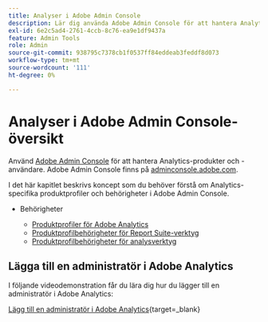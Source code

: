 ```yaml
---
title: Analyser i Adobe Admin Console
description: Lär dig använda Adobe Admin Console för att hantera Analytics-produkter och -användare.
exl-id: 6e2c5ad4-2761-4ccb-8c76-ea9e1df9437a
feature: Admin Tools
role: Admin
source-git-commit: 938795c7378cb1f0537ff84eddeab3feddf8d073
workflow-type: tm+mt
source-wordcount: '111'
ht-degree: 0%

---
```


# Analyser i Adobe Admin Console-översikt

Använd [Adobe Admin Console](https://helpx.adobe.com/se/enterprise/using/admin-console.html) för att hantera Analytics-produkter och -användare. Adobe Admin Console finns på [adminconsole.adobe.com](https://adminconsole.adobe.com/).

I det här kapitlet beskrivs koncept som du behöver förstå om Analytics-specifika produktprofiler och behörigheter i Adobe Admin Console.

* Behörigheter

   * [Produktprofiler för Adobe Analytics](/help/admin/admin-console/permissions/product-profile.md)
   * [Produktprofilbehörigheter för Report Suite-verktyg](/help/admin/admin-console/permissions/report-suite-tools.md)
   * [Produktprofilbehörigheter för analysverktyg](/help/admin/admin-console/permissions/analytics-tools.md)

## Lägga till en administratör i Adobe Analytics

I följande videodemonstration får du lära dig hur du lägger till en administratör i Adobe Analytics:

[Lägg till en administratör i Adobe Analytics](https://video.tv.adobe.com/v/37648/?quality=12){target=_blank}
